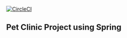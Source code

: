 [![CircleCI](https://circleci.com/gh/vcsheel/Spring-Pet-Clinic.svg?style=svg)](https://circleci.com/gh/vcsheel/Spring-Pet-Clinic)

## Pet Clinic Project using Spring
